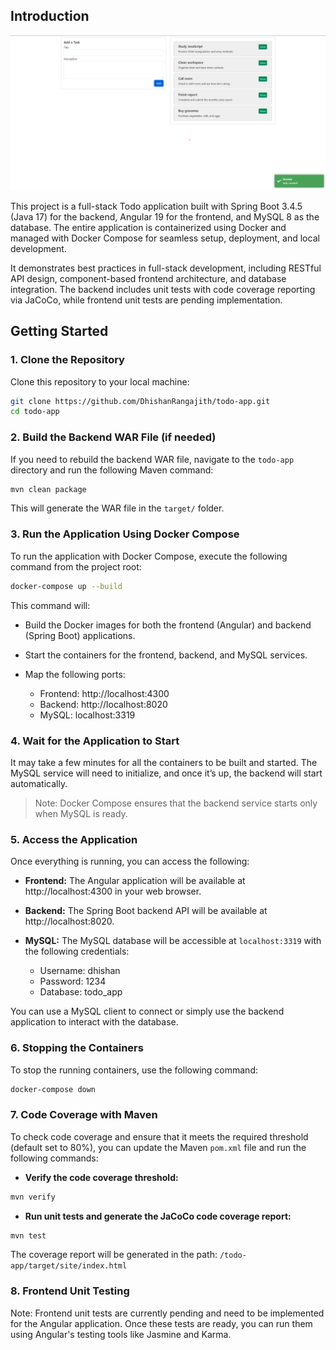 ## Introduction

![My Image](./example.png)

This project is a full-stack Todo application built with Spring Boot 3.4.5 (Java 17) for the backend, Angular 19 for the frontend, and MySQL 8 as the database. The entire application is containerized using Docker and managed with Docker Compose for seamless setup, deployment, and local development.

It demonstrates best practices in full-stack development, including RESTful API design, component-based frontend architecture, and database integration. The backend includes unit tests with code coverage reporting via JaCoCo, while frontend unit tests are pending implementation.

## Getting Started

### 1. Clone the Repository

Clone this repository to your local machine:

```bash
git clone https://github.com/DhishanRangajith/todo-app.git
cd todo-app
```

### 2. Build the Backend WAR File (if needed)

If you need to rebuild the backend WAR file, navigate to the `todo-app` directory and run the following Maven command:

```bash
mvn clean package
```

This will generate the WAR file in the `target/` folder.

### 3. Run the Application Using Docker Compose

To run the application with Docker Compose, execute the following command from the project root:

```bash
docker-compose up --build
```

This command will:

* Build the Docker images for both the frontend (Angular) and backend (Spring Boot) applications.
* Start the containers for the frontend, backend, and MySQL services.
* Map the following ports:

  * Frontend: http://localhost:4300
  * Backend: http://localhost:8020
  * MySQL: localhost:3319

### 4. Wait for the Application to Start

It may take a few minutes for all the containers to be built and started. The MySQL service will need to initialize, and once it’s up, the backend will start automatically.

> Note: Docker Compose ensures that the backend service starts only when MySQL is ready.

### 5. Access the Application

Once everything is running, you can access the following:

* **Frontend:** The Angular application will be available at http://localhost:4300 in your web browser.
* **Backend:** The Spring Boot backend API will be available at http://localhost:8020.
* **MySQL:** The MySQL database will be accessible at `localhost:3319` with the following credentials:

  * Username: dhishan
  * Password: 1234
  * Database: todo_app

You can use a MySQL client to connect or simply use the backend application to interact with the database.

### 6. Stopping the Containers

To stop the running containers, use the following command:

```bash
docker-compose down
```

### 7. Code Coverage with Maven

To check code coverage and ensure that it meets the required threshold (default set to 80%), you can update the Maven `pom.xml` file and run the following commands:

* **Verify the code coverage threshold:**

```bash
mvn verify
```

* **Run unit tests and generate the JaCoCo code coverage report:**

```bash
mvn test
```

The coverage report will be generated in the path: `/todo-app/target/site/index.html`

### 8. Frontend Unit Testing

Note: Frontend unit tests are currently pending and need to be implemented for the Angular application. Once these tests are ready, you can run them using Angular's testing tools like Jasmine and Karma.

